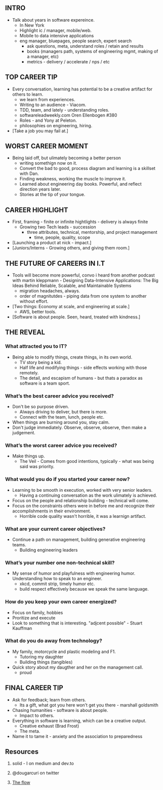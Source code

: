 ## INTRO
- Talk about years in software expereince.
    - In New York
    - Highlight ic / manager, mobile/web.
    - Mobile to data intensive applications
    - eng manager, bluepages, people search, expert search
        - ask questions, meta, understand roles / retain and results
        - books (managers path, systems of engineering mgmt, making of a manager, etc)
        - metrics - delivery / accelerate / nps / etc

## TOP CAREER TIP
-  Every conversation, learning has potential to be a creative artifact for others to learn.
    - we learn from experiences.
    - Writing to an audience - Viacom.
    - TDD, team, and lately - understanding roles.
    - softwareleadweekly.com Oren Ellenbogen #380
    - Roles - and Yony at Peleton.
    - philosophies on engineering, hiring.
- [Take a job you may fail at.]

## WORST CAREER MOMENT
- Being laid off, but ulimately becoming a better person
    - writing somethign now on it.
    - Convert the bad to good, process diagram and learning is a skillset with Dan.
    - Finding weakness, working the muscle to improve it.
    - Learned about engineering day books. Powerful, and reflect direction years later.
    - Stories at the tip of your tongue.

## CAREER HIGHLIGHT
- First, framing - finite or infinite hightlights - delivery is always finite
    - Growing two Tech leads - succession 
        - three attributes, technical, mentorship, and project management
            - time, people, quality, scope
- [Launching a product at nick - impact.]
- [Juniors/Interns - Growing others, and giving them room.]

## THE FUTURE OF CAREERS IN I.T
- Tools will become more powerful, convo i heard from another podcast with martin kleppmann - Designing Data-Intensive Applications: The Big Ideas Behind Reliable, Scalable, and Maintainable Systems
    - migration headaches, always.
    - order of magnitutdes - piping data from one system to another without effort.
- [Two things: Economy at scale, and engineering at scale.]
    - AWS, better tools.
- [Software is about people. Seen, heard, treated with kindness.]

## THE REVEAL

### What attracted you to IT?
- Being able to modify things, create things, in its own world.
    - TV story being a kid.
    - Half life and modifying things - side effects working with those remotely.
    - The detail, and escapism of humans - but thats a paradox as software is a team sport.

### What’s the best career advice you received?
- Don't be so purpose driven.
    - Always driving to deliver, but there is more.
    - Connect with the team, lunch, people etc.
- When things are burning around you, stay calm.
- Don't judge immediately. Observe, observe, observe, then make a judgement.

### What’s the worst career advice you received?
- Make things up.
    - The Veil - Comes from good intentions, typically - what was being said was priority.

### What would you do if you started your career now?
- Learning to be smooth in execution, worked with very senior leaders.
    - Having a continuing conversation as the work ulimately is achieved.
- Focus on the people and relationship building - technical will come.
- Focus on the constraints others were in before me and recognize their accomplishments in their environment.
    - Horrible code quality wasn't horrible, it was a learnign artifact.

### What are your current career objectives?
- Continue a path on management, building generative engineering teams.
    - Building engineering leaders

### What’s your number one non-technical skill?
- My sense of humor and playfulness with engineering humor. Understanding how to speak to an engineer.
    - xkcd, commit strip, timely humor etc.
    - build respect effectively because we speak the same language.

### How do you keep your own career energized?
- Focus on family, hobbies
- Proritize and execute
- Look to something that is interesting. "adjcent possible" - Stuart Kauffman 

### What do you do away from technology?
- My family, motorcycle and plastic modeling and F1.
    - Tutoring my daughter
    - Building things (tangibles)
- Quick story about my daugther and her on the management call.
    - proud

## FINAL CAREER TIP
- Ask for feedback; learn from others.
    - Its a gift, what got you here won't get you there - marshall goldsmith
- Chasing humanities - software is about people. 
    - Impact to others.
- Everything in software is learning, which can be a creative output.
    - Creative exhaust (Brad Frost)
    - The meta.
- Name it to tame it - anxiety and the association to preparedness

## Resources

1. solid - I on medium and dev.to
1. @dougarcuri on twitter

1. [The flow](http://itcareerenergizer.com/flow/)
